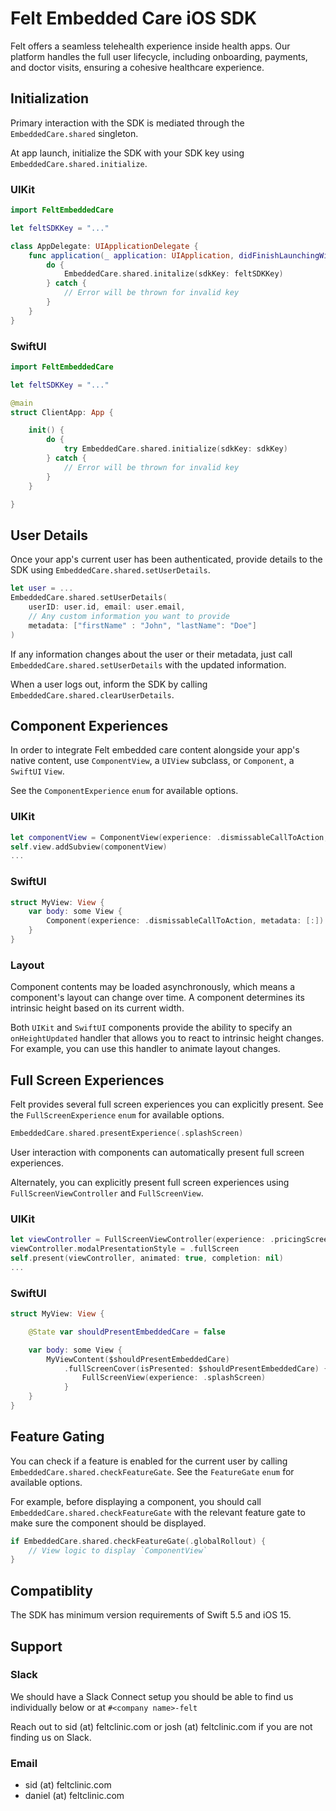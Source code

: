 # Felt Embedded Care iOS SDK
Felt offers a seamless telehealth experience inside health apps. Our platform handles the full user lifecycle, including onboarding, payments, and doctor visits, ensuring a cohesive healthcare experience.

## Initialization
Primary interaction with the SDK is mediated through the `EmbeddedCare.shared` singleton.

At app launch, initialize the SDK with your SDK key using `EmbeddedCare.shared.initialize`.

### UIKit
```swift
import FeltEmbeddedCare

let feltSDKKey = "..."

class AppDelegate: UIApplicationDelegate {
    func application(_ application: UIApplication, didFinishLaunchingWithOptions launchOptions: [UIApplication.LaunchOptionsKey: Any]?) -> Bool {
        do {
            EmbeddedCare.shared.initalize(sdkKey: feltSDKKey)
        } catch {
            // Error will be thrown for invalid key
        }
    }
}
```

### SwiftUI
```swift
import FeltEmbeddedCare

let feltSDKKey = "..."

@main
struct ClientApp: App {

    init() {
        do {
            try EmbeddedCare.shared.initialize(sdkKey: sdkKey)
        } catch {
            // Error will be thrown for invalid key
        }
    }

}
```

## User Details
Once your app's current user has been authenticated, provide details to the SDK using `EmbeddedCare.shared.setUserDetails`.
```swift
let user = ...
EmbeddedCare.shared.setUserDetails(
    userID: user.id, email: user.email, 
    // Any custom information you want to provide
    metadata: ["firstName" : "John", "lastName": "Doe"]
)
```

If any information changes about the user or their metadata, just call `EmbeddedCare.shared.setUserDetails` with the updated information.

When a user logs out, inform the SDK by calling `EmbeddedCare.shared.clearUserDetails`.

## Component Experiences
In order to integrate Felt embedded care content alongside your app's native content, use `ComponentView`, a `UIView` subclass, or `Component`, a `SwiftUI` `View`.

See the `ComponentExperience` `enum` for available options.

### UIKit
```swift
let componentView = ComponentView(experience: .dismissableCallToAction, metadata: [:])
self.view.addSubview(componentView)
...
```

### SwiftUI
```swift
struct MyView: View {
    var body: some View {
        Component(experience: .dismissableCallToAction, metadata: [:])
    }
}
```

### Layout
Component contents may be loaded asynchronously, which means a component's layout can change over time. A component determines its intrinsic height based on its current width. 

Both `UIKit` and `SwiftUI` components provide the ability to specify an `onHeightUpdated` handler that allows you to react to intrinsic height changes. For example, you can use this handler to animate layout changes.

## Full Screen Experiences
Felt provides several full screen experiences you can explicitly present. See the `FullScreenExperience` `enum` for available options.
```swift
EmbeddedCare.shared.presentExperience(.splashScreen)
```
User interaction with components can automatically present full screen experiences.

Alternately, you can explicitly present full screen experiences using `FullScreenViewController` and `FullScreenView`.

### UIKit
```swift
let viewController = FullScreenViewController(experience: .pricingScreen)
viewController.modalPresentationStyle = .fullScreen
self.present(viewController, animated: true, completion: nil)
...
```

### SwiftUI
```swift
struct MyView: View {

    @State var shouldPresentEmbeddedCare = false

    var body: some View {
        MyViewContent($shouldPresentEmbeddedCare)
            .fullScreenCover(isPresented: $shouldPresentEmbeddedCare) {
                FullScreenView(experience: .splashScreen)
            }
    }
}
```

## Feature Gating
You can check if a feature is enabled for the current user by calling `EmbeddedCare.shared.checkFeatureGate`. See the `FeatureGate` `enum` for available options.

For example, before displaying a component, you should call `EmbeddedCare.shared.checkFeatureGate` with the relevant feature gate to make sure the component should be displayed. 

```swift
if EmbeddedCare.shared.checkFeatureGate(.globalRollout) {
    // View logic to display `ComponentView`
}
```

## Compatiblity
The SDK has minimum version requirements of Swift 5.5 and iOS 15.


## Support

### Slack
We should have a Slack Connect setup you should be able to find us individually below or at `#<company name>-felt`

Reach out to sid (at) feltclinic.com or josh (at) feltclinic.com if you are not finding us on Slack.


### Email

* sid (at) feltclinic.com
* daniel (at) feltclinic.com
